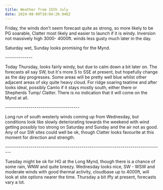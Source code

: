 ```yaml
---
title: Weather from 15th July
date: 2024-08-09T10:04:20.946Z
---
```

Friday, the winds don't seem forecast quite as strong, so more likely to be PG soarable, Clatter most likely and easier to launch if it is windy.  Inversion not massively high 3000- 4000ft.  winds less gusty much later in the day.

Saturday wet, Sunday looks promising for the Mynd.

\--------------

Today Thursday, looks fairly windy, but due to calm down a bit later on.  The forecasts all say SW, but it's more S to SSE at present, but hopefully change as the day progresses.  Some areas will be pretty well blue whilst other adjacent areas of sky quite heavy cloud.  For ridge soaring teatime and after looks ideal, possibly Camlo if it stays mostly south, either there or Shepherds Tump/ Clatter.  There is no indication that it will come on the Mynd at all.

\--------------------------------------

Long run of south westerly winds coming up from Wednesday, but conditions look like slowly deteriorating towards the weekend with wind getting possibly too strong on Saturday and Sunday and the air not as good.  Any of our SW sites could well be ok, though Clatter looks favourite at this moment for direction and strength.

\---------------------------------------------------------------------------------

Tuesday might be ok for HG at the Long Mynd, though there is a chance of some rain, WNW and quite breezy. Wednesday looks nice, SW - WSW and moderate winds with good thermal activity, cloudbase up to 4000ft,  will look at site options nearer the time.  Thursday a bit iffy at present, forecasts vary a lot.